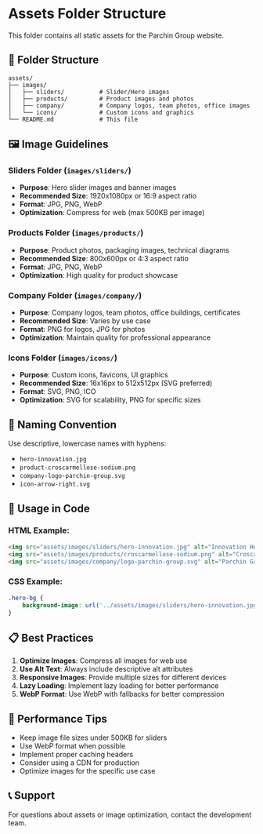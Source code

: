 # Assets Folder Structure

This folder contains all static assets for the Parchin Group website.

## 📁 Folder Structure

```
assets/
├── images/
│   ├── sliders/          # Slider/Hero images
│   ├── products/         # Product images and photos
│   ├── company/          # Company logos, team photos, office images
│   └── icons/            # Custom icons and graphics
└── README.md             # This file
```

## 🖼️ Image Guidelines

### **Sliders Folder** (`images/sliders/`)
- **Purpose**: Hero slider images and banner images
- **Recommended Size**: 1920x1080px or 16:9 aspect ratio
- **Format**: JPG, PNG, WebP
- **Optimization**: Compress for web (max 500KB per image)

### **Products Folder** (`images/products/`)
- **Purpose**: Product photos, packaging images, technical diagrams
- **Recommended Size**: 800x600px or 4:3 aspect ratio
- **Format**: JPG, PNG, WebP
- **Optimization**: High quality for product showcase

### **Company Folder** (`images/company/`)
- **Purpose**: Company logos, team photos, office buildings, certificates
- **Recommended Size**: Varies by use case
- **Format**: PNG for logos, JPG for photos
- **Optimization**: Maintain quality for professional appearance

### **Icons Folder** (`images/icons/`)
- **Purpose**: Custom icons, favicons, UI graphics
- **Recommended Size**: 16x16px to 512x512px (SVG preferred)
- **Format**: SVG, PNG, ICO
- **Optimization**: SVG for scalability, PNG for specific sizes

## 📝 Naming Convention

Use descriptive, lowercase names with hyphens:
- `hero-innovation.jpg`
- `product-croscarmellose-sodium.png`
- `company-logo-parchin-group.svg`
- `icon-arrow-right.svg`

## 🔧 Usage in Code

### **HTML Example:**
```html
<img src="assets/images/sliders/hero-innovation.jpg" alt="Innovation Hero">
<img src="assets/images/products/croscarmellose-sodium.png" alt="Croscarmellose Sodium">
<img src="assets/images/company/logo-parchin-group.svg" alt="Parchin Group Logo">
```

### **CSS Example:**
```css
.hero-bg {
    background-image: url('../assets/images/sliders/hero-innovation.jpg');
}
```

## 📋 Best Practices

1. **Optimize Images**: Compress all images for web use
2. **Use Alt Text**: Always include descriptive alt attributes
3. **Responsive Images**: Provide multiple sizes for different devices
4. **Lazy Loading**: Implement lazy loading for better performance
5. **WebP Format**: Use WebP with fallbacks for better compression

## 🚀 Performance Tips

- Keep image file sizes under 500KB for sliders
- Use WebP format when possible
- Implement proper caching headers
- Consider using a CDN for production
- Optimize images for the specific use case

## 📞 Support

For questions about assets or image optimization, contact the development team. 